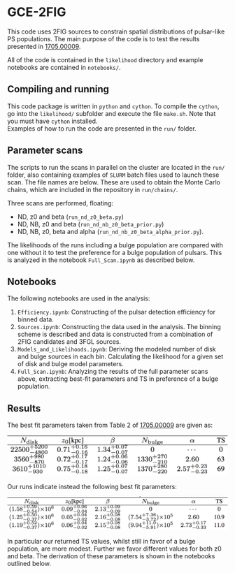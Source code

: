 # GCE-2FIG
This code uses 2FIG sources to constrain spatial distributions of pulsar-like PS populations.  The main purpose of the code is to test the results presented in [1705.00009](https://arxiv.org/pdf/1705.00009.pdf).

All of the code is contained in the `likelihood` directory and example notebooks are contained in `notebooks/`.

## Compiling and running

This code package is written in `python` and `cython`. To compile the `cython`, go into the `likelihood/` subfolder and execute the file `make.sh`.  Note that you must have `cython` installed.  
Examples of how to run the code are presented in the `run/` folder.

## Parameter scans

The scripts to run the scans in parallel on the cluster are located in the `run/` folder, also containing examples of `SLURM` batch files used to launch these scan. The file names are below. 
These are used to obtain the Monte Carlo chains, which are included in the repository in `run/chains/`.

Three scans are performed, floating:

- ND, z0 and beta (`run_nd_z0_beta.py`)
- ND, NB, z0 and beta (`run_nd_nb_z0_beta_prior.py`)
- ND, NB, z0, beta and alpha (`run_nd_nb_z0_beta_alpha_prior.py`).

The likelihoods of the runs including a bulge population are compared with one without it to test the preference for a bulge population of pulsars. 
This is analyzed in the notebook `Full_Scan.ipynb` as described below.

## Notebooks

The following notebooks are used in the analysis:

1. `Efficiency.ipynb`: Constructing of the pulsar detection efficiency for binned data.
2. `Sources.ipynb`: Constructing the data used in the analysis. The binning scheme is described and data is constructed from a combination of 2FIG candidates and 3FGL sources.
3. `Models_and_Likelihoods.ipynb`: Deriving the modeled number of disk and bulge sources in each bin. Calculating the likelihood for a given set of disk and bulge model parameters.
4. `Full_Scan.ipynb`: Analyzing the results of the full parameter scans above, extracting best-fit parameters and TS in preference of a bulge population.

## Results

The best fit parameters taken from Table 2 of [1705.00009](https://arxiv.org/pdf/1705.00009.pdf) are given as:

![alt text](https://github.com/bsafdi/GCE-2FIG/blob/master/notebooks/plots/Table_Fermi.png "Fermi best fit parameters")

Our runs indicate instead the following best fit parameters:

![alt text](https://github.com/bsafdi/GCE-2FIG/blob/master/notebooks/plots/Table_Us.png "Our best fit parameters")

In particular our returned TS values, whilst still in favor of a bulge population, are more modest. Further we favor different values for both z0 and beta. The derivation of these parameters is shown in the notebooks outlined below.
